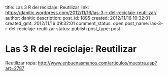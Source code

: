 title: Las 3 R del reciclaje: Reutilizar
link: https://danitic.wordpress.com/2012/11/16/las-3-r-del-reciclaje-reutilizar/
author: danitic
description: 
post_id: 1895
created: 2012/11/16 10:32:01
created_gmt: 2012/11/16 09:32:01
comment_status: open
post_name: las-3-r-del-reciclaje-reutilizar
status: publish
post_type: post

# Las 3 R del reciclaje: Reutilizar

Reutilizar ropa: <http://www.enbuenasmanos.com/articulos/muestra.asp?art=2787>